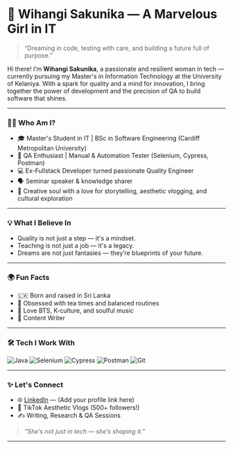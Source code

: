 # 🌸 Wihangi Sakunika — A Marvelous Girl in IT

> “Dreaming in code, testing with care, and building a future full of purpose.”

Hi there! I’m **Wihangi Sakunika**, a passionate and resilient woman in tech — currently pursuing my Master's in Information Technology at the University of Kelaniya. With a spark for quality and a mind for innovation, I bring together the power of development and the precision of QA to build software that shines.

---

### 👩‍💻 Who Am I?

- 🎓 Master's Student in IT | BSc in Software Engineering (Cardiff Metropolitan University)
- 🧪 QA Enthusiast | Manual & Automation Tester (Selenium, Cypress, Postman)
- 💻 Ex-Fullstack Developer turned passionate Quality Engineer
- 🗣 Seminar speaker & knowledge sharer
- 🎨 Creative soul with a love for storytelling, aesthetic vlogging, and cultural exploration

---

### 💡 What I Believe In

- Quality is not just a step — it's a mindset.
- Teaching is not just a job — it's a legacy.
- Dreams are not just fantasies — they’re blueprints of your future.

---

### 🌍 Fun Facts

- 🇱🇰 Born and raised in Sri Lanka
- 🧋 Obsessed with tea times and balanced routines
- 🎤 Love BTS, K-culture, and soulful music
- 📖 Content Writer

---

### 🛠 Tech I Work With

![Java](https://img.shields.io/badge/-Java-informational?style=flat&logo=java&logoColor=white&color=red)
![Selenium](https://img.shields.io/badge/-Selenium-informational?style=flat&logo=selenium&logoColor=white&color=green)
![Cypress](https://img.shields.io/badge/-Cypress-informational?style=flat&logo=cypress&logoColor=white&color=gray)
![Postman](https://img.shields.io/badge/-Postman-informational?style=flat&logo=postman&logoColor=white&color=orange)
![Git](https://img.shields.io/badge/-Git-informational?style=flat&logo=git&logoColor=white&color=black)

---

### ✨ Let's Connect

- 🌐 [LinkedIn](https://www.linkedin.com/) — (Add your profile link here)
- 📸 TikTok Aesthetic Vlogs (500+ followers!)
- ✍️ Writing, Research & QA Sessions

> _“She’s not just in tech — she’s shaping it.”_

---

